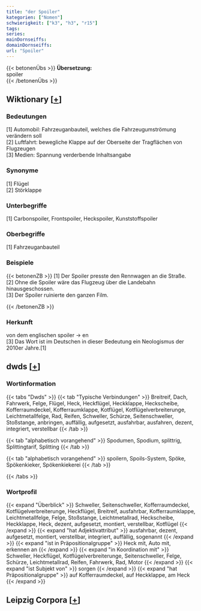```yaml
---
title: "der Spoiler"
kategorien: ["Nomen"]
schwierigkeit: ["k3", "h3", "r15"]
tags:
series:
mainDornseiffs:
domainDornseiffs:
url: "Spoiler"
---
```


{{< betonenÜbs >}}
**Übersetzung:**  
spoiler  
{{< /betonenÜbs >}}

## Wiktionary [[+](https://de.wiktionary.org/wiki/Spoiler)]

### Bedeutungen
[1] Automobil: Fahrzeuganbauteil, welches die Fahrzeugumströmung verändern soll  
[2] Luftfahrt: bewegliche Klappe auf der Oberseite der Tragflächen von Flugzeugen  
[3] Medien: Spannung verderbende Inhaltsangabe  

### Synonyme
[1] Flügel  
[2] Störklappe  

### Unterbegriffe
[1] Carbonspoiler, Frontspoiler, Heckspoiler, Kunststoffspoiler  

### Oberbegriffe
[1] Fahrzeuganbauteil  

### Beispiele
{{< betonenZB >}}
[1] Der Spoiler presste den Rennwagen an die Straße.  
[2] Ohne die Spoiler wäre das Flugzeug über die Landebahn hinausgeschossen.  
[3] Der Spoiler ruinierte den ganzen Film.  

{{< /betonenZB >}}
### Herkunft
von dem englischen spoiler → en  
[3] Das Wort ist im Deutschen in dieser Bedeutung ein Neologismus der 2010er Jahre.[1]  



## dwds [[+](https://www.dwds.de/wb/Spoiler)]

### Wortinformation
{{< tabs "Dwds" >}}
{{< tab "Typische Verbindungen" >}}
Breitreif, Dach, Fahrwerk, Felge, Flügel, Heck, Heckflügel, Heckklappe, Heckscheibe, Kofferraumdeckel, Kofferraumklappe, Kotflügel, Kotflügelverbreiterunge, Leichtmetallfelge, Rad, Reifen, Schweller, Schürze, Seitenschweller, Stoßstange, anbringen, auffällig, aufgesetzt, ausfahrbar, ausfahren, dezent, integriert, verstellbar
{{< /tab >}}

{{< tab "alphabetisch vorangehend" >}}
Spodumen, Spodium, splittrig, Splittingtarif, Splitting
{{< /tab >}}

{{< tab "alphabetisch vorangehend" >}}
spoilern, Spoils-System, Spöke, Spökenkieker, Spökenkiekerei
{{< /tab >}}

{{< /tabs >}}

### Wortprofil
{{< expand "Überblick" >}} Schweller, Seitenschweller, Kofferraumdeckel, Kotflügelverbreiterunge, Heckflügel, Breitreif, ausfahrbar, Kofferraumklappe, Leichtmetallfelge, Felge, Stoßstange, Leichtmetallrad, Heckscheibe, Heckklappe, Heck, dezent, aufgesetzt, montiert, verstellbar, Kotflügel {{< /expand >}}
{{< expand "hat Adjektivattribut" >}} ausfahrbar, dezent, aufgesetzt, montiert, verstellbar, integriert, auffällig, sogenannt {{< /expand >}}
{{< expand "ist in Präpositionalgruppe" >}} Heck mit, Auto mit, erkennen an {{< /expand >}}
{{< expand "in Koordination mit" >}} Schweller, Heckflügel, Kotflügelverbreiterunge, Seitenschweller, Felge, Schürze, Leichtmetallrad, Reifen, Fahrwerk, Rad, Motor {{< /expand >}}
{{< expand "ist Subjekt von" >}} sorgen {{< /expand >}}
{{< expand "hat Präpositionalgruppe" >}} auf Kofferraumdeckel, auf Heckklappe, am Heck {{< /expand >}}

## Leipzig Corpora [[+](https://corpora.uni-leipzig.de/en/res?word=Spoiler&corpusId=deu_newscrawl-public_2018)]

